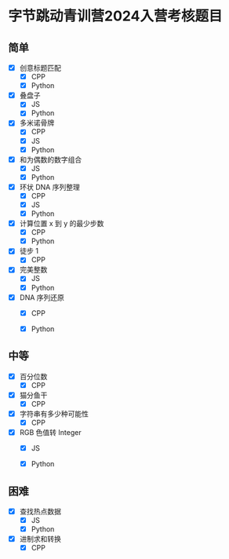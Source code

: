 # 字节跳动青训营2024入营考核题目

## 简单

- [x] 创意标题匹配
  - [x] CPP
  - [x] Python
- [x] 叠盘子
  - [x] JS
  - [x] Python
  
- [x] 多米诺骨牌
  - [x] CPP
  - [x] JS
  - [x] Python
- [x] 和为偶数的数字组合
  - [x] JS
  - [x] Python
- [x] 环状 DNA 序列整理
  - [x] CPP
  - [x] JS
  - [x] Python
- [x] 计算位置 x 到 y 的最少步数
  - [x] CPP
  - [x] Python
- [x] 徒步 1
  - [x] CPP
- [x] 完美整数
  - [x] JS
  - [x] Python
- [x] DNA 序列还原
  - [x] CPP
  - [x] Python



## 中等

- [x] 百分位数
  - [x] CPP
- [x] 猫分鱼干
  - [x] CPP
- [x] 字符串有多少种可能性
  - [x] CPP
- [x] RGB 色值转 Integer
  - [x] JS
  - [x] Python



## 困难

- [x] 查找热点数据
  - [x] JS
  - [x] Python
- [x] 进制求和转换
  - [x] CPP